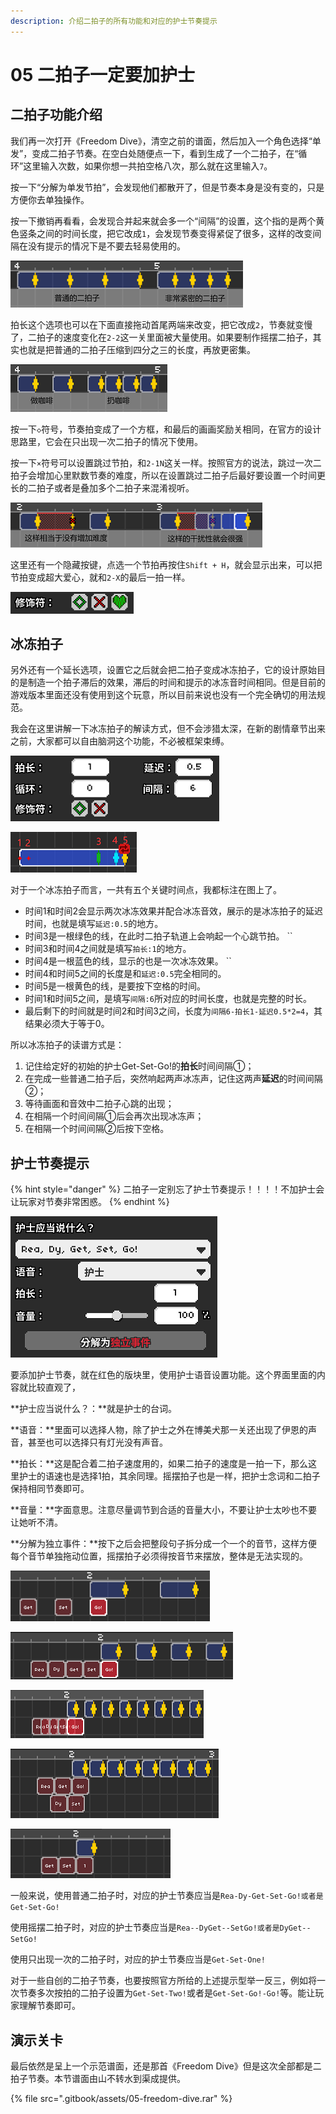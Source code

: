 ```yaml
---
description: 介绍二拍子的所有功能和对应的护士节奏提示
---
```


# 05 二拍子一定要加护士

## 二拍子功能介绍

我们再一次打开《Freedom Dive》，清空之前的谱面，然后加入一个角色选择“单发”，变成二拍子节奏。在空白处随便点一下，看到生成了一个二拍子，在“循环”这里输入次数，如果你想一共拍空格八次，那么就在这里输入`7`。

按一下“分解为单发节拍”，会发现他们都散开了，但是节奏本身是没有变的，只是方便你去单独操作。

按一下撤销再看看，会发现合并起来就会多一个“间隔”的设置，这个指的是两个黄色竖条之间的时间长度，把它改成`1`，会发现节奏变得紧促了很多，这样的改变间隔在没有提示的情况下是不要去轻易使用的。

![](.gitbook/assets/05-01.png)

拍长这个选项也可以在下面直接拖动首尾两端来改变，把它改成`2`，节奏就变慢了，二拍子的速度变化在`2-2`这一关里面被大量使用。如果要制作摇摆二拍子，其实也就是把普通的二拍子压缩到四分之三的长度，再放更密集。

![](.gitbook/assets/05-02.png)

按一下`◇`符号，节奏拍变成了一个方框，和最后的画画奖励关相同，在官方的设计思路里，它会在只出现一次二拍子的情况下使用。

按一下`×`符号可以设置跳过节拍，和`2-1N`这关一样。按照官方的说法，跳过一次二拍子会增加心里默数节奏的难度，所以在设置跳过二拍子后最好要设置一个时间更长的二拍子或者是叠加多个二拍子来混淆视听。

![](.gitbook/assets/05-03.png)

这里还有一个隐藏按键，点选一个节拍再按住`Shift + H`，就会显示出来，可以把节拍变成超大爱心，就和`2-X`的最后一拍一样。

![](.gitbook/assets/05-04.png)

## 冰冻拍子

另外还有一个延长选项，设置它之后就会把二拍子变成冰冻拍子，它的设计原始目的是制造一个拍子滞后的效果，滞后的时间和提示的冰冻音时间相同。但是目前的游戏版本里面还没有使用到这个玩意，所以目前来说也没有一个完全确切的用法规范。

我会在这里讲解一下冰冻拍子的解读方式，但不会涉猎太深，在新的剧情章节出来之前，大家都可以自由脑洞这个功能，不必被框架束缚。

![](.gitbook/assets/05-13.png)

![](.gitbook/assets/05-12.png)

对于一个冰冻拍子而言，一共有五个关键时间点，我都标注在图上了。

* 时间1和时间2会显示两次冰冻效果并配合冰冻音效，展示的是冰冻拍子的延迟时间，也就是填写`延迟:0.5`的地方。
* 时间3是一根绿色的线，在此时二拍子轨道上会响起一个心跳节拍。 ``
* 时间3和时间4之间就是填写`拍长:1`的地方。
* 时间4是一根蓝色的线，显示的也是一次冰冻效果。 ``
* 时间4和时间5之间的长度是和`延迟:0.5`完全相同的。
* 时间5是一根黄色的线，是要按下空格的时间。
* 时间1和时间5之间，是填写`间隔:6`所对应的时间长度，也就是完整的时长。
* 最后剩下的时间就是时间2和时间3之间，长度为`间隔6-拍长1-延迟0.5*2=4`，其结果必须大于等于0。

所以冰冻拍子的读谱方式是：

1. 记住给定好的初始的护士Get-Set-Go!的**拍长**时间间隔①；
2. 在完成一些普通二拍子后，突然响起两声冰冻声，记住这两声**延迟**的时间间隔②；
3. 等待画面和音效中二拍子心跳的出现；
4. 在相隔一个时间间隔①后会再次出现冰冻声；
5. 在相隔一个时间间隔②后按下空格。

## 护士节奏提示

{% hint style="danger" %}
二拍子一定别忘了护士节奏提示！！！！不加护士会让玩家对节奏非常困惑。
{% endhint %}

![](.gitbook/assets/05-10.png)

要添加护士节奏，就在红色的版块里，使用护士语音设置功能。这个界面里面的内容就比较直观了，

**护士应当说什么？：**就是护士的台词。

**语音：**里面可以选择人物，除了护士之外在博美犬那一关还出现了伊恩的声音，甚至也可以选择只有灯光没有声音。

**拍长：**这是配合着二拍子速度用的，如果二拍子的速度是一拍一下，那么这里护士的语速也是选择1拍，其余同理。摇摆拍子也是一样，把护士念词和二拍子保持相同节奏即可。

**音量：**字面意思。注意尽量调节到合适的音量大小，不要让护士太吵也不要让她听不清。

**分解为独立事件：**按下之后会把整段句子拆分成一个一个的音节，这样方便每个音节单独拖动位置，摇摆拍子必须得按音节来摆放，整体是无法实现的。

![&#x8282;&#x594F;&#x901F;&#x5EA6;&#x4E3A;2&#x62CD;&#x7684;&#x666E;&#x901A;&#x4E8C;&#x62CD;&#x5B50;](.gitbook/assets/05-09.png)

![&#x8282;&#x594F;&#x901F;&#x5EA6;&#x4E3A;1&#x62CD;&#x7684;&#x666E;&#x901A;&#x4E8C;&#x62CD;&#x5B50;](.gitbook/assets/05-05.png)

![&#x8282;&#x594F;&#x901F;&#x5EA6;&#x4E3A;0.5&#x62CD;&#x7684;&#x666E;&#x901A;&#x4E8C;&#x62CD;&#x5B50;](.gitbook/assets/05-07.png)

![&#x8282;&#x594F;&#x901F;&#x5EA6;&#x4E3A;0.75&#x62CD;&#x7684;&#x6447;&#x6446;&#x4E8C;&#x62CD;&#x5B50;](.gitbook/assets/05-08.png)

![&#x53EA;&#x51FA;&#x73B0;&#x4E00;&#x6B21;&#x7684;&#x4E8C;&#x62CD;&#x5B50;](.gitbook/assets/05-11.png)

一般来说，使用普通二拍子时，对应的护士节奏应当是`Rea-Dy-Get-Set-Go!或者是Get-Set-Go!`

使用摇摆二拍子时，对应的护士节奏应当是`Rea--DyGet--SetGo!或者是DyGet--SetGo!`

使用只出现一次的二拍子时，对应的护士节奏应当是`Get-Set-One!`

对于一些自创的二拍子节奏，也要按照官方所给的上述提示型举一反三，例如将一次节奏多次按拍的二拍子设置为`Get-Set-Two!`或者是`Get-Set-Go!-Go!`等。能让玩家理解节奏即可。

## 演示关卡

最后依然是呈上一个示范谱面，还是那首《Freedom Dive》但是这次全部都是二拍子节奏。本节谱面由山不转水到渠成提供。

{% file src=".gitbook/assets/05-freedom-dive.rar" %}

